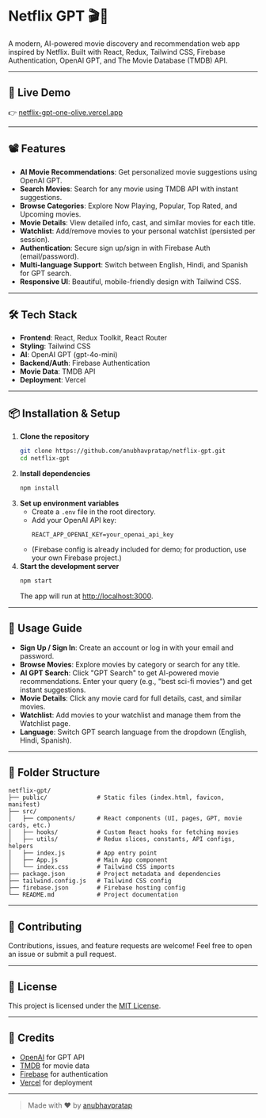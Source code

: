 # Netflix GPT 🎬🤖

A modern, AI-powered movie discovery and recommendation web app inspired by Netflix. Built with React, Redux, Tailwind CSS, Firebase Authentication, OpenAI GPT, and The Movie Database (TMDB) API.

---

## 🚀 Live Demo

👉 [netflix-gpt-one-olive.vercel.app](https://netflix-gpt-one-olive.vercel.app)

---

## 📽️ Features

- **AI Movie Recommendations**: Get personalized movie suggestions using OpenAI GPT.
- **Search Movies**: Search for any movie using TMDB API with instant suggestions.
- **Browse Categories**: Explore Now Playing, Popular, Top Rated, and Upcoming movies.
- **Movie Details**: View detailed info, cast, and similar movies for each title.
- **Watchlist**: Add/remove movies to your personal watchlist (persisted per session).
- **Authentication**: Secure sign up/sign in with Firebase Auth (email/password).
- **Multi-language Support**: Switch between English, Hindi, and Spanish for GPT search.
- **Responsive UI**: Beautiful, mobile-friendly design with Tailwind CSS.

---

## 🛠️ Tech Stack

- **Frontend**: React, Redux Toolkit, React Router
- **Styling**: Tailwind CSS
- **AI**: OpenAI GPT (gpt-4o-mini)
- **Backend/Auth**: Firebase Authentication
- **Movie Data**: TMDB API
- **Deployment**: Vercel

---

## 📦 Installation & Setup

1. **Clone the repository**
   ```bash
   git clone https://github.com/anubhavpratap/netflix-gpt.git
   cd netflix-gpt
   ```
2. **Install dependencies**
   ```bash
   npm install
   ```
3. **Set up environment variables**
   - Create a `.env` file in the root directory.
   - Add your OpenAI API key:
     ```env
     REACT_APP_OPENAI_KEY=your_openai_api_key
     ```
   - (Firebase config is already included for demo; for production, use your own Firebase project.)
4. **Start the development server**
   ```bash
   npm start
   ```
   The app will run at [http://localhost:3000](http://localhost:3000).

---

## 🧭 Usage Guide

- **Sign Up / Sign In**: Create an account or log in with your email and password.
- **Browse Movies**: Explore movies by category or search for any title.
- **AI GPT Search**: Click "GPT Search" to get AI-powered movie recommendations. Enter your query (e.g., "best sci-fi movies") and get instant suggestions.
- **Movie Details**: Click any movie card for full details, cast, and similar movies.
- **Watchlist**: Add movies to your watchlist and manage them from the Watchlist page.
- **Language**: Switch GPT search language from the dropdown (English, Hindi, Spanish).

---

## 📁 Folder Structure

```
netflix-gpt/
├── public/              # Static files (index.html, favicon, manifest)
├── src/
│   ├── components/      # React components (UI, pages, GPT, movie cards, etc.)
│   ├── hooks/           # Custom React hooks for fetching movies
│   ├── utils/           # Redux slices, constants, API configs, helpers
│   ├── index.js         # App entry point
│   ├── App.js           # Main App component
│   └── index.css        # Tailwind CSS imports
├── package.json         # Project metadata and dependencies
├── tailwind.config.js   # Tailwind CSS config
├── firebase.json        # Firebase hosting config
└── README.md            # Project documentation
```

---

## 🤝 Contributing

Contributions, issues, and feature requests are welcome! Feel free to open an issue or submit a pull request.

---

## 📝 License

This project is licensed under the [MIT License](LICENSE).

---

## 🙏 Credits

- [OpenAI](https://openai.com/) for GPT API
- [TMDB](https://www.themoviedb.org/) for movie data
- [Firebase](https://firebase.google.com/) for authentication
- [Vercel](https://vercel.com/) for deployment

---

> Made with ❤️ by [anubhavpratap](https://github.com/anubhavpratap)
